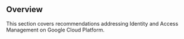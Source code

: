 ## Overview

This section covers recommendations addressing Identity and Access Management on Google Cloud Platform.
